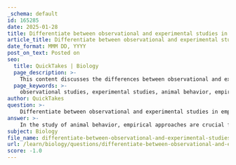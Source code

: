 ```yaml
---
_schema: default
id: 165285
date: 2025-01-28
title: Differentiate between observational and experimental studies in empirical approaches to animal behavior.
article_title: Differentiate between observational and experimental studies in empirical approaches to animal behavior.
date_format: MMM DD, YYYY
post_on_text: Posted on
seo:
  title: QuickTakes | Biology
  page_description: >-
    This content discusses the differences between observational and experimental studies in the context of empirical approaches to animal behavior, highlighting their definitions, purposes, advantages, and limitations.
  page_keywords: >-
    observational studies, experimental studies, animal behavior, empirical approaches, natural environment, behavior manipulation, data collection, causal relationships, observer bias, ethics in research
author: QuickTakes
question: >-
    Differentiate between observational and experimental studies in empirical approaches to animal behavior.
answer: >-
    In the study of animal behavior, empirical approaches are crucial for collecting data to answer specific questions or test hypotheses. Within these empirical approaches, there are two primary types of studies: observational and experimental. Here’s a detailed differentiation between the two:\n\n### Observational Studies\n- **Definition**: Observational studies involve watching and recording the behavior of animals in their natural environment without manipulating any variables. The researcher collects data based on what they see and hear.\n- **Purpose**: The main goal is to describe and understand behaviors as they occur naturally. This can include documenting social interactions, foraging patterns, mating behaviors, and responses to environmental changes.\n- **Advantages**:\n  - Provides insights into natural behaviors in real-world settings.\n  - Useful for studying species that are difficult to manipulate or when ethical considerations prevent experimentation.\n  - Can lead to the generation of hypotheses for further testing.\n- **Limitations**:\n  - Correlation does not imply causation; it can be challenging to determine the reasons behind observed behaviors.\n  - Observer bias may affect data collection and interpretation.\n\n### Experimental Studies\n- **Definition**: Experimental studies involve manipulating one or more variables to observe the effects on behavior. This can be done in controlled environments (like laboratories) or in the field.\n- **Purpose**: The goal is to establish cause-and-effect relationships by testing specific hypotheses. For example, researchers might manipulate food availability to see how it affects foraging behavior.\n- **Advantages**:\n  - Allows for control over variables, making it easier to determine causal relationships.\n  - Can be designed to test specific predictions derived from theoretical models.\n  - Results can be replicated and verified through repeated experiments.\n- **Limitations**:\n  - May not accurately reflect natural behaviors due to artificial conditions.\n  - Ethical concerns may arise when manipulating animal environments or behaviors.\n\n### Summary\nIn summary, observational studies focus on describing behaviors in natural settings without interference, while experimental studies involve manipulation to test specific hypotheses and establish causal relationships. Both approaches are essential in the empirical study of animal behavior, each providing unique insights and contributing to a comprehensive understanding of how animals behave in their environments.
subject: Biology
file_name: differentiate-between-observational-and-experimental-studies-in-empirical-approaches-to-animal-behavior.md
url: /learn/biology/questions/differentiate-between-observational-and-experimental-studies-in-empirical-approaches-to-animal-behavior
score: -1.0
---
```


&nbsp;